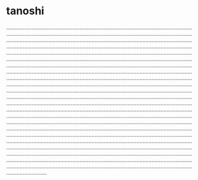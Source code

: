 # tanoshi

...............................................................................................................................................................................................................................................................................................................................................................................................................................................................................................................................................................................................................................................................................................................................................................................................................................................................................................................................................................................................................................................................................................................................................................................................................................................................................................................................................................................................................................................................................................................................................................................................................................................................................................................................................................................................................................................................................................................................................................................................................................................................................................................................................................................................................................................................................................................................................................................................................................................................................................................................................................................................................................................................................................................................................................................................................................................................................................................................................................................................
